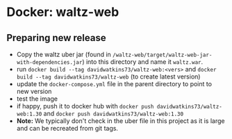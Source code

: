 # Docker: waltz-web

## Preparing new release

- Copy the waltz uber jar (found in `/waltz-web/target/waltz-web-jar-with-dependencies.jar`) into this directory and name it `waltz.war`.
- run `docker build --tag davidwatkins73/waltz-web:<vers>` and `docker build --tag davidwatkins73/waltz-web` (to create latest version)
- update the `docker-compose.yml` file in the parent directory to point to new version
- test the image
- if happy, push it to docker hub with `docker push davidwatkins73/waltz-web:1.30` and `docker push davidwatkins73/waltz-web:1.30`
- **Note:** We typically don't check in the uber file in this project as it is large and can be recreated from git tags.

   

 